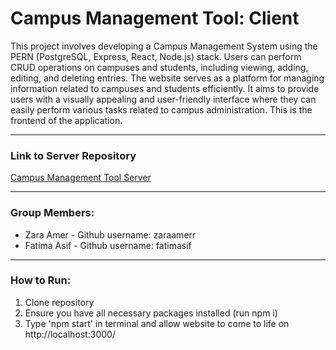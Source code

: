 # Campus Management Tool: Client

This project involves developing a Campus Management System using the PERN (PostgreSQL, Express, React, Node.js) stack. Users can perform CRUD operations on campuses and students, including viewing, adding, editing, and deleting entries. The website serves as a platform for managing information related to campuses and students efficiently. It aims to provide users with a visually appealing and user-friendly interface where they can easily perform various tasks related to campus administration. This is the frontend of the application. 

----------

### Link to Server Repository
[Campus Management Tool Server](https://github.com/zaraamerr/campus-management-tool-server)

----------
### Group Members:
*	Zara Amer - Github username: zaraamerr
*	Fatima Asif - Github username: fatimasif

----------
### How to Run:
1. Clone repository
2. Ensure you have all necessary packages installed (run npm i)
3. Type 'npm start' in terminal and allow website to come to life on http://localhost:3000/
